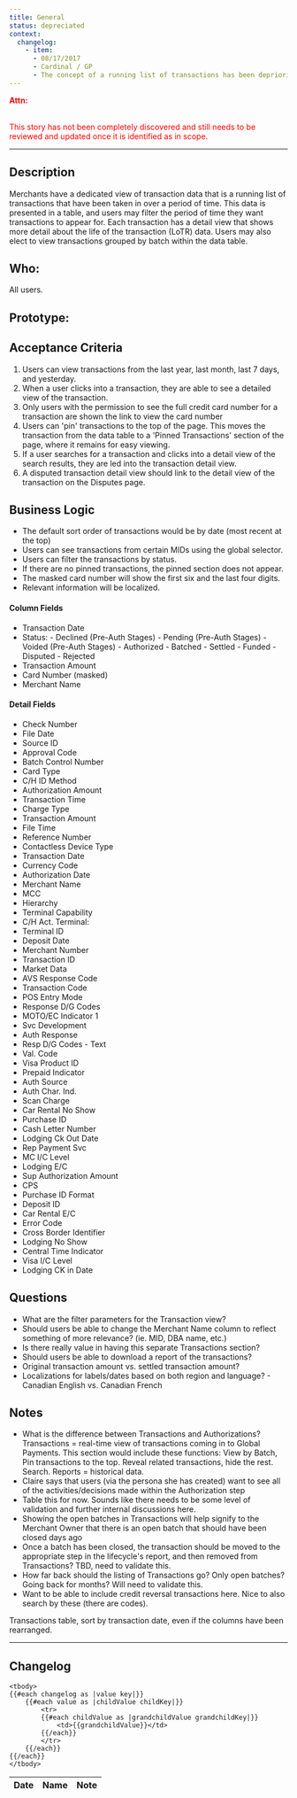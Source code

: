 ```yaml
---
title: General
status: depreciated
context:
  changelog:
    - item:
      - 08/17/2017
      - Cardinal / GP
      - The concept of a running list of transactions has been deprioritized MVP. Rather, you can search for transactions. See Transaction Search story.
---
```


<font style="color:#ff0000">
<b>Attn:</b><br/><br/>

This story has not been completely discovered and still needs to be reviewed and updated once it is identified as in scope.
</font>

---

## Description

Merchants have a dedicated view of transaction data that is a running list of transactions that have been taken in over a period of time. This data is presented in a table, and users may filter the period of time they want transactions to appear for. Each transaction has a detail view that shows more detail about the life of the transaction (LoTR) data. Users may also elect to view transactions grouped by batch within the data table.

## Who:

All users.

## Prototype:


## Acceptance Criteria

1. Users can view transactions from the last year, last month, last 7 days, and yesterday.
1. When a user clicks into a transaction, they are able to see a detailed view of the transaction.
2. Only users with the permission to see the full credit card number for a transaction are shown the link to view the card number
3. Users can 'pin' transactions to the top of the page. This moves the transaction from the data table to a 'Pinned Transactions' section of the page, where it remains for easy viewing.
4. If a user searches for a transaction and clicks into a detail view of the search results, they are led into the transaction detail view.
5. A disputed transaction detail view should link to the detail view of the transaction on the Disputes page.

## Business Logic
- The default sort order of transactions would be by date (most recent at the top)
- Users can see transactions from certain MIDs using the global selector.
- Users can filter the transactions by status.
- If there are no pinned transactions, the pinned section does not appear.
- The masked card number will show the first six and the last four digits.
- Relevant information will be localized.


#### Column Fields
- Transaction Date
- Status:
		- Declined (Pre-Auth Stages)
		- Pending (Pre-Auth Stages)
		- Voided (Pre-Auth Stages)
		- Authorized
		- Batched
		- Settled
		- Funded
		- Disputed
		- Rejected
- Transaction Amount
- Card Number (masked)
- Merchant Name

#### Detail Fields
- Check Number
- File Date
- Source ID
- Approval Code
- Batch Control Number
- Card Type
- C/H ID Method
- Authorization Amount
- Transaction Time
- Charge Type
- Transaction Amount
- File Time
- Reference Number
- Contactless Device Type
- Transaction Date
- Currency Code
- Authorization Date
- Merchant Name
- MCC
- Hierarchy
- Terminal Capability
- C/H Act. Terminal:
- Terminal ID
- Deposit Date
- Merchant Number
- Transaction ID
- Market Data
- AVS Response Code
- Transaction Code
- POS Entry Mode
- Response D/G Codes
- MOTO/EC Indicator 1
- Svc Development
- Auth Response
- Resp D/G Codes - Text
- Val. Code
- Visa Product ID
- Prepaid Indicator
- Auth Source
- Auth Char. Ind.
- Scan Charge
- Car Rental No Show
- Purchase ID
- Cash Letter Number
- Lodging Ck Out Date
- Rep Payment Svc
- MC I/C Level
- Lodging E/C
- Sup Authorization Amount
- CPS
- Purchase ID Format
- Deposit ID
- Car Rental E/C
- Error Code
- Cross Border Identifier
- Lodging No Show
- Central Time Indicator
- Visa I/C Level
- Lodging CK in Date


## Questions
- What are the filter parameters for the Transaction view?
- Should users be able to change the Merchant Name column to reflect something of more relevance? (ie. MID, DBA name, etc.)
- Is there really value in having this separate Transactions section?
- Should users be able to download a report of the transactions?
- Original transaction amount vs. settled transaction amount?
- Localizations for labels/dates based on both region and language?
		- Canadian English vs. Canadian French


## Notes

- What is the difference between Transactions and Authorizations? Transactions = real-time view of transactions coming in to Global Payments. This section would include these functions: View by Batch, Pin transactions to the top. Reveal related transactions, hide the rest. Search. Reports = historical data.
- Claire says that users (via the persona she has created) want to see all of the activities/decisions made within the Authorization step
- Table this for now. Sounds like there needs to be some level of validation and further internal discussions here.
- Showing the open batches in Transactions will help signify to the Merchant Owner that there is an open batch that should have been closed days ago
- Once a batch has been closed, the transaction should be moved to the appropriate step in the lifecycle's report, and then removed from Transactions? TBD, need to validate this.
- How far back should the listing of Transactions go? Only open batches? Going back for months? Will need to validate this.
- Want to be able to include credit reversal transactions here. Nice to also search by these (there are codes).

Transactions table, sort by transaction date, even if the columns have been rearranged.

---

## Changelog <a name="changelog"></a>

<table>
	<thead>
		<th>Date</th>
		<th>Name</th>
		<th>Note</th>
	</thead>

	<tbody>
	{{#each changelog as |value key|}}
		{{#each value as |childValue childKey|}}
			<tr>
			{{#each childValue as |grandchildValue grandchildKey|}}
				<td>{{grandchildValue}}</td>
			{{/each}}		
			</tr>
		{{/each}}
	{{/each}}
	</tbody>
</table>
